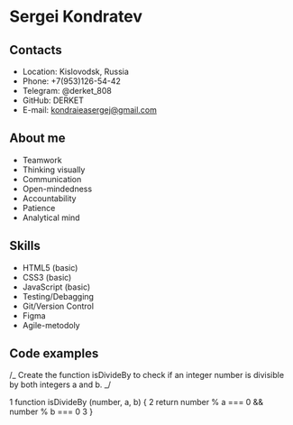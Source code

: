 # Sergei Kondratev

## Contacts

- Location: Kislovodsk, Russia
- Phone: +7(953)126-54-42
- Telegram: @derket_808
- GitHub: DERKET
- E-mail: kondraieasergej@gmail.com

## About me

- Teamwork
- Thinking visually
- Communication
- Open-mindedness
- Accountability
- Patience
- Analytical mind

## Skills

- HTML5 (basic)
- CSS3 (basic)
- JavaScript (basic)
- Testing/Debagging
- Git/Version Control
- Figma
- Agile-metodoly

## Code examples

/_ Create the function isDivideBy to check if an integer number is
divisible by both integers a and b. _/

1 function isDivideBy (number, a, b) {
2 return number % a === 0 && number % b === 0
3 }
